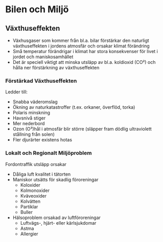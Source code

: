 # Bilen och Miljö

## Växthuseffekten

* Växhusgaser som kommer från bl.a. bilar förstärkar den naturligt växthuseffekten i jordens atmosfär och orsakar klimat förändring
* Små temperatur förändrigar i klimat har stora konsekvenser för livet i jordet och maniskosamhället
* Det är speciell viktigt att minska utsläpp av bl.a. koldioxid (CO²) och hålla ner förstärkning av växthuseffekten

### Förstärkad Växthuseffekten

Ledder till:

* Snabba väderomslag
* Ökning av naturkatastroffer (t.ex. orkaner, överflöd, torka)
* Polaris minskning
* Havsnivå stiger
* Mer nederbord
* Ozon (O³)hål i atmosfär blir större (släpper fram dödlig ultraviolett stållning från solen)
* Fler djurärter existens hotas

### Lokalt och Regionalt Miljöproblem

Fordontraffik utsläpp orsakar 

* Dåliga luft kvalitet i tätorten
* Maniskor utsätts för skadlig föroreningar
  * Koloxider
  * Kolmonoxider
  * Kväveoxider
  * Kolvätten
  * Partiklar
  * Buller
* Hälsoproblem orsakad av luftföroreningar 
  * Luftvägs-, hjärt- eller kärlsjukdomar
  * Astma
  * Allergier

